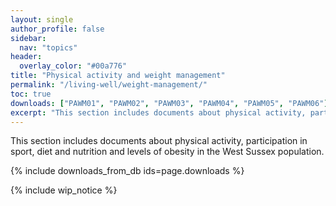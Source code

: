 ```yaml
---
layout: single
author_profile: false
sidebar:
  nav: "topics"
header:
  overlay_color: "#00a776"
title: "Physical activity and weight management"
permalink: "/living-well/weight-management/"
toc: true
downloads: ["PAWM01", "PAWM02", "PAWM03", "PAWM04", "PAWM05", "PAWM06"]
excerpt: "This section includes documents about physical activity, participation in sport, diet and nutrition and levels of obesity in the West Sussex population."
---
```


This section includes documents about physical activity, participation in sport, diet and nutrition and levels of obesity in the West Sussex population.

{% include downloads_from_db ids=page.downloads %}

{% include wip_notice %}
